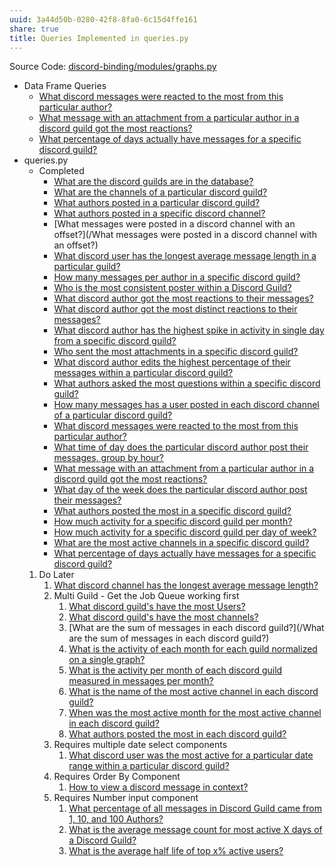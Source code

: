 ```yaml
---
uuid: 3a44d50b-0280-42f8-8fa0-6c15d4ffe161
share: true
title: Queries Implemented in queries.py
---
```

Source Code: [discord-binding/modules/graphs.py](https://github.com/dentropy/discord-binding/blob/main/modules/graphs.py)

* Data Frame Queries
	* [What discord messages were reacted to the most from this particular author?](/f386a8f1-5a03-4800-b3fb-9ff569a064af)
	* [What message with an attachment from a particular author in a discord guild got the most reactions?](/2c19f286-32de-4f5e-94f0-98d6eae21492)
	* [What percentage of days actually have messages for a specific discord guild?](/3fb84a3c-742b-423a-a881-d5b46fd82a28)
* queries.py
	* Completed
		* [What are the discord guilds are in the database?](/26b46eff-ac32-457c-b35b-cd936fa1af83)
		* [What are the channels of a particular discord guild?](/a0219c15-6f5c-41b6-888f-41698790b9d2)
		* [What authors posted in a particular discord guild?](/90c0ecd1-f1d2-4f89-84ea-aa1b615644e3)
		* [What authors posted in a specific discord channel?](/cfa39119-a580-49de-8562-259a33f3b80f)
		* [What messages were posted in a discord channel with an offset?](/What messages were posted in a discord channel with an offset?)
		* [What discord user has the longest average message length in a particular guild?](/2f4fd09e-24a3-4359-81b2-049742a03610)
		- [How many messages per author in a specific discord guild?](/d473e743-c32d-45f7-bfe8-9836eeff97f4)
		- [Who is the most consistent poster within a Discord Guild?](/dba668aa-bb99-46d5-9942-9f41bed27766)
		- [What discord author got the most reactions to their messages?](/31ea5eb0-424d-4bac-ac87-dcc463b5d92d)
		- [What discord author got the most distinct reactions to their messages?](/1045dbd7-8a3e-4975-8dea-fe81c3c354d1)
		- [What discord author has the highest spike in activity in single day from a specific discord guild?](/0c868cc8-6f4b-4f8c-9f50-ef2e1bf31615)
		- [Who sent the most attachments in a specific discord guild?](/bb1fc99d-24cc-4ea2-9110-3bf7d695ac03)
		- [What discord author edits the highest percentage of their messages within a particular discord guild?](/80a2d7fc-3d80-420a-ba6b-d9bd41206606)
		- [What authors asked the most questions within a specific discord guild?](/c102ef60-4b8c-423e-8102-69578c1ec330)
		- [How many messages has a user posted in each discord channel of a particular discord guild?](/d4d9a29d-c144-4b7b-bb49-af768905cd79)
		- [What discord messages were reacted to the most from this particular author?](/f386a8f1-5a03-4800-b3fb-9ff569a064af)
		- [What time of day does the particular discord author post their messages, group by hour?](/d0faa6c6-be48-4170-941a-a30d833f6d1c)
		- [What message with an attachment from a particular author in a discord guild got the most reactions?](/2c19f286-32de-4f5e-94f0-98d6eae21492)
		- [What day of the week does the particular discord author post their messages?](/cb543a19-8513-43ae-8720-5ffeaec4a385)
		- [What authors posted the most in a specific discord guild?](/7922cc2d-f1cc-435d-832d-5fa4d555b121)
		- [How much activity for a specific discord guild per month?](/efcd6f7d-b36e-4032-b89b-0fe9fd5a0da9)
		- [How much activity for a specific discord guild per day of week?](/7cd7bef3-c7ca-4d80-b02b-ba6552b6087c)
		- [What are the most active channels in a specific discord guild?](/45f50e6a-fb81-4f7c-87b6-70785da72633)
		- [What percentage of days actually have messages for a specific discord guild?](/3fb84a3c-742b-423a-a881-d5b46fd82a28)
	1. Do Later
		1. [What discord channel has the longest average message length?](/0d4f2aaf-e9b8-47c6-a312-7212fc51f9d1)
		2. Multi Guild - Get the Job Queue working first
			1. [What discord guild's have the most Users?](/a1f0f53d-327b-4999-9d06-81d2c14a5eb5)
			2. [What discord guild's have the most channels?](/5fda1ed0-692e-4c6f-9a52-917ca152b003)
			3. [What are the sum of messages in each discord guild?](/What are the sum of messages in each discord guild?)
			4. [What is the activity of each month for each guild normalized on a single graph?](/8b9a34f5-a141-47be-ab51-091a0e05339b)
			5. [What is the activity per month of each discord guild measured in messages per month?](/edb39918-b02f-4ee7-b2b2-d902c8370412)
			6. [What is the name of the most active channel in each discord guild?](/27802970-c6dc-462e-8210-216bb1eb6a36)
			7. [When was the most active month for the most active channel in each discord guild?](/30d09691-d6bc-462d-b9ae-8534e88e4cf1)
			8. [What authors posted the most in each discord guild?](/34592fa9-bd8d-4237-bdff-36cb58fdc21e)
		3. Requires multiple date select components
			1. [What discord user was the most active for a particular date range within a particular discord guild?](/cca39f0d-a173-4849-986f-fbc5ea0e46bf)
		4. Requires Order By Component
			1. [How to view a discord message in context?](/fdaf9b18-a664-4861-894b-836af806393a)
		5. Requires Number input component
			1. [What percentage of all messages in Discord Guild came from 1, 10, and 100 Authors?](/ae8cb99d-65d5-404f-9d83-4572cca17719)
			2. [What is the average message count for most active X days of a Discord Guild?](/9a9414ed-c3bd-433e-bb5b-4732aff405a0)
			3. [What is the average half life of top x% active users?](/4f6a01a0-6799-43a6-b36a-38edd59d36fc)